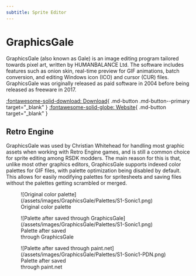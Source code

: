 ```yaml
---
subtitle: Sprite Editor
---
```


# GraphicsGale

GraphicsGale (also known as Gale) is an image editing program tailored towards pixel art, written by HUMANBALANCE Ltd. The software includes features such as onion skin, real-time preview for GIF animations, batch conversion, and editing Windows icon (ICO) and cursor (CUR) files. GraphicsGale was originally released as paid software in 2004 before being released as freeware in 2017.

[:fontawesome-solid-download: Download](https://graphicsgale.com/us/download.html){ .md-button .md-button--primary target="_blank" }
[:fontawesome-solid-globe: Website](https://graphicsgale.com/us/){ .md-button target="_blank" }

## Retro Engine

GraphicsGale was used by Christian Whitehead for handling most graphic assets when working with Retro Engine games, and is still a common choice for sprite editing among RSDK modders. The main reason for this is that, unlike most other graphics editors, GraphicsGale supports indexed color palettes for GIF files, with palette optimization being disabled by default. This allows for easily modifying palettes for spritesheets and saving files without the palettes getting scrambled or merged.

<figure class="uncenter" markdown="span">
  ![Original color palette](/assets/images/GraphicsGale/Palettes/S1-Sonic1.png)
  <figcaption>Original color palette</figcaption>
</figure>

<figure class="uncenter" markdown="span">
  ![Palette after saved through GraphicsGale](/assets/images/GraphicsGale/Palettes/S1-Sonic1.png)
  <figcaption>Palette after saved<br>through GraphicsGale</figcaption>
</figure>

<figure class="uncenter" markdown="span">
  ![Palette after saved through paint.net](/assets/images/GraphicsGale/Palettes/S1-Sonic1-PDN.png)
  <figcaption>Palette after saved<br>through paint.net</figcaption>
</figure>
